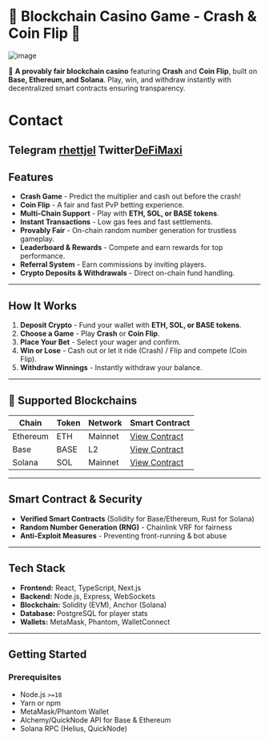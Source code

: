 # 🎰 Blockchain Casino Game - Crash & Coin Flip 🎲

![image](https://github.com/user-attachments/assets/bc6b38cc-8d9b-4ff4-bf96-d13a70f1eccb)


🚀 **A provably fair blockchain casino** featuring **Crash** and **Coin Flip**, built on **Base, Ethereum, and Solana**. Play, win, and withdraw instantly with decentralized smart contracts ensuring transparency.


# Contact
Telegram [rhettjel](https://t.me/rhettjel) Twitter[DeFiMaxi](https://x.com/defai_maxi)
---

## Features
-  **Crash Game** - Predict the multiplier and cash out before the crash!
-  **Coin Flip** - A fair and fast PvP betting experience.
-  **Multi-Chain Support** - Play with **ETH, SOL, or BASE tokens**.
-  **Instant Transactions** - Low gas fees and fast settlements.
-  **Provably Fair** - On-chain random number generation for trustless gameplay.
-  **Leaderboard & Rewards** - Compete and earn rewards for top performance.
-  **Referral System** - Earn commissions by inviting players.
-  **Crypto Deposits & Withdrawals** - Direct on-chain fund handling.

---

##  How It Works
1. **Deposit Crypto** - Fund your wallet with **ETH, SOL, or BASE tokens**.
2. **Choose a Game** - Play **Crash** or **Coin Flip**.
3. **Place Your Bet** - Select your wager and confirm.
4. **Win or Lose** - Cash out or let it ride (Crash) / Flip and compete (Coin Flip).
5. **Withdraw Winnings** - Instantly withdraw your balance.

---

## 🔗 Supported Blockchains
| Chain       | Token  | Network  | Smart Contract |
|------------|-------|----------|----------------|
| Ethereum   | ETH   | Mainnet  | [View Contract](#) |
| Base       | BASE  | L2       | [View Contract](#) |
| Solana     | SOL   | Mainnet  | [View Contract](#) |

---

##  Smart Contract & Security
-  **Verified Smart Contracts** (Solidity for Base/Ethereum, Rust for Solana)
-  **Random Number Generation (RNG)** - Chainlink VRF for fairness
-  **Anti-Exploit Measures** - Preventing front-running & bot abuse

---

##  Tech Stack
- **Frontend:** React, TypeScript, Next.js
- **Backend:** Node.js, Express, WebSockets
- **Blockchain:** Solidity (EVM), Anchor (Solana)
- **Database:** PostgreSQL for player stats
- **Wallets:** MetaMask, Phantom, WalletConnect

---

##  Getting Started

### Prerequisites
- Node.js `>=18`
- Yarn or npm
- MetaMask/Phantom Wallet
- Alchemy/QuickNode API for Base & Ethereum
- Solana RPC (Helius, QuickNode)


